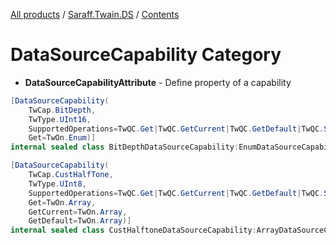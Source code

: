 [All products](../../) / [Saraff.Twain.DS](../) / [Contents](./index.md)
# DataSourceCapability Category
* **DataSourceCapabilityAttribute** - Define property of a capability
```c#
[DataSourceCapability(
    TwCap.BitDepth, 
    TwType.UInt16, 
    SupportedOperations=TwQC.Get|TwQC.GetCurrent|TwQC.GetDefault|TwQC.Set|TwQC.Reset, 
    Get=TwOn.Enum)]
internal sealed class BitDepthDataSourceCapability:EnumDataSourceCapability<ushort> {
```
```c#
[DataSourceCapability(
    TwCap.CustHalfTone, 
    TwType.UInt8, 
    SupportedOperations=TwQC.Get|TwQC.GetCurrent|TwQC.GetDefault|TwQC.Set|TwQC.Reset, 
    Get=TwOn.Array, 
    GetCurrent=TwOn.Array, 
    GetDefault=TwOn.Array)]
internal sealed class CustHalftoneDataSourceCapability:ArrayDataSourceCapability<byte> {
```

